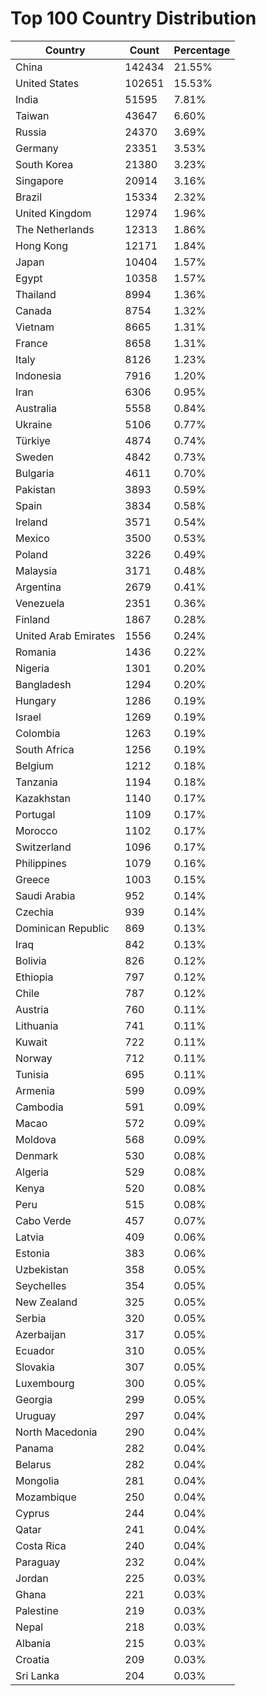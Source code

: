 # Top 100 Country Distribution
| Country | Count | Percentage |
|----|----|----|
| China | 142434 | 21.55% |
| United States | 102651 | 15.53% |
| India | 51595 | 7.81% |
| Taiwan | 43647 | 6.60% |
| Russia | 24370 | 3.69% |
| Germany | 23351 | 3.53% |
| South Korea | 21380 | 3.23% |
| Singapore | 20914 | 3.16% |
| Brazil | 15334 | 2.32% |
| United Kingdom | 12974 | 1.96% |
| The Netherlands | 12313 | 1.86% |
| Hong Kong | 12171 | 1.84% |
| Japan | 10404 | 1.57% |
| Egypt | 10358 | 1.57% |
| Thailand | 8994 | 1.36% |
| Canada | 8754 | 1.32% |
| Vietnam | 8665 | 1.31% |
| France | 8658 | 1.31% |
| Italy | 8126 | 1.23% |
| Indonesia | 7916 | 1.20% |
| Iran | 6306 | 0.95% |
| Australia | 5558 | 0.84% |
| Ukraine | 5106 | 0.77% |
| Türkiye | 4874 | 0.74% |
| Sweden | 4842 | 0.73% |
| Bulgaria | 4611 | 0.70% |
| Pakistan | 3893 | 0.59% |
| Spain | 3834 | 0.58% |
| Ireland | 3571 | 0.54% |
| Mexico | 3500 | 0.53% |
| Poland | 3226 | 0.49% |
| Malaysia | 3171 | 0.48% |
| Argentina | 2679 | 0.41% |
| Venezuela | 2351 | 0.36% |
| Finland | 1867 | 0.28% |
| United Arab Emirates | 1556 | 0.24% |
| Romania | 1436 | 0.22% |
| Nigeria | 1301 | 0.20% |
| Bangladesh | 1294 | 0.20% |
| Hungary | 1286 | 0.19% |
| Israel | 1269 | 0.19% |
| Colombia | 1263 | 0.19% |
| South Africa | 1256 | 0.19% |
| Belgium | 1212 | 0.18% |
| Tanzania | 1194 | 0.18% |
| Kazakhstan | 1140 | 0.17% |
| Portugal | 1109 | 0.17% |
| Morocco | 1102 | 0.17% |
| Switzerland | 1096 | 0.17% |
| Philippines | 1079 | 0.16% |
| Greece | 1003 | 0.15% |
| Saudi Arabia | 952 | 0.14% |
| Czechia | 939 | 0.14% |
| Dominican Republic | 869 | 0.13% |
| Iraq | 842 | 0.13% |
| Bolivia | 826 | 0.12% |
| Ethiopia | 797 | 0.12% |
| Chile | 787 | 0.12% |
| Austria | 760 | 0.11% |
| Lithuania | 741 | 0.11% |
| Kuwait | 722 | 0.11% |
| Norway | 712 | 0.11% |
| Tunisia | 695 | 0.11% |
| Armenia | 599 | 0.09% |
| Cambodia | 591 | 0.09% |
| Macao | 572 | 0.09% |
| Moldova | 568 | 0.09% |
| Denmark | 530 | 0.08% |
| Algeria | 529 | 0.08% |
| Kenya | 520 | 0.08% |
| Peru | 515 | 0.08% |
| Cabo Verde | 457 | 0.07% |
| Latvia | 409 | 0.06% |
| Estonia | 383 | 0.06% |
| Uzbekistan | 358 | 0.05% |
| Seychelles | 354 | 0.05% |
| New Zealand | 325 | 0.05% |
| Serbia | 320 | 0.05% |
| Azerbaijan | 317 | 0.05% |
| Ecuador | 310 | 0.05% |
| Slovakia | 307 | 0.05% |
| Luxembourg | 300 | 0.05% |
| Georgia | 299 | 0.05% |
| Uruguay | 297 | 0.04% |
| North Macedonia | 290 | 0.04% |
| Panama | 282 | 0.04% |
| Belarus | 282 | 0.04% |
| Mongolia | 281 | 0.04% |
| Mozambique | 250 | 0.04% |
| Cyprus | 244 | 0.04% |
| Qatar | 241 | 0.04% |
| Costa Rica | 240 | 0.04% |
| Paraguay | 232 | 0.04% |
| Jordan | 225 | 0.03% |
| Ghana | 221 | 0.03% |
| Palestine | 219 | 0.03% |
| Nepal | 218 | 0.03% |
| Albania | 215 | 0.03% |
| Croatia | 209 | 0.03% |
| Sri Lanka | 204 | 0.03% |
